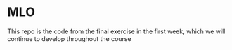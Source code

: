 # MLO
This repo is the code from the final exercise in the first week, which we will continue to develop throughout the course
